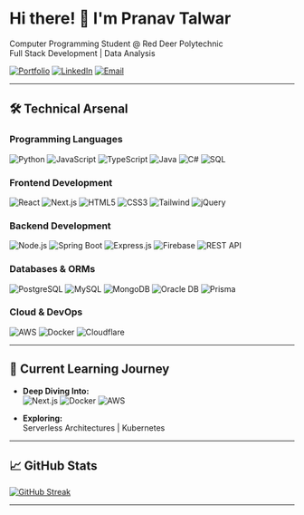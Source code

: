 # Hi there! 👋 I'm Pranav Talwar

 Computer Programming Student @ Red Deer Polytechnic  
 Full Stack Development |  Data Analysis



[![Portfolio](https://badgen.net/badge/Portfolio/Visit/4CAF50?icon=material-ui)](https://www.pranavtalwar.ca)
[![LinkedIn](https://badgen.net/badge/LinkedIn/Connect/0077B5?icon=linkedin)](https://www.linkedin.com/in/pranav-talwar1)
[![Email](https://badgen.net/badge/Email/Reach%20Out/D14836?icon=gmail)](mailto:talwarpranav929@gmail.com)



---

## 🛠️ Technical Arsenal

### **Programming Languages**
![Python](https://img.shields.io/badge/Python-3776AB?style=for-the-badge&logo=python&logoColor=white)
![JavaScript](https://img.shields.io/badge/JavaScript-F7DF1E?style=for-the-badge&logo=javascript&logoColor=black)
![TypeScript](https://img.shields.io/badge/TypeScript-007ACC?style=for-the-badge&logo=typescript&logoColor=white)
![Java](https://img.shields.io/badge/Java-ED8B00?style=for-the-badge&logo=java&logoColor=white)
![C#](https://img.shields.io/badge/C%23-239120?style=for-the-badge&logo=c-sharp&logoColor=white)
![SQL](https://img.shields.io/badge/SQL-4479A1?style=for-the-badge&logo=mysql&logoColor=white)

### **Frontend Development**
![React](https://img.shields.io/badge/React-20232A?style=for-the-badge&logo=react)
![Next.js](https://img.shields.io/badge/Next.js-000000?style=for-the-badge&logo=nextdotjs)
![HTML5](https://img.shields.io/badge/HTML5-4479A1?style=for-the-badge&logo=html5)
![CSS3](https://img.shields.io/badge/CSS3-1572B6?style=for-the-badge&logo=css3)
![Tailwind](https://img.shields.io/badge/Tailwind_CSS-3776AB?style=for-the-badge&logo=tailwind-css)
![jQuery](https://img.shields.io/badge/jQuery-0769AD?style=for-the-badge&logo=jquery)

### **Backend Development**
![Node.js](https://img.shields.io/badge/Node.js-ED8B00?style=for-the-badge&logo=nodedotjs)
![Spring Boot](https://img.shields.io/badge/Spring_Boot-F7DF1E?style=for-the-badge&logo=spring)
![Express.js](https://img.shields.io/badge/Express.js-000000?style=for-the-badge&logo=express)
![Firebase](https://img.shields.io/badge/Firebase-FFCA28?style=for-the-badge&logo=firebase&logoColor=black)
![REST API](https://img.shields.io/badge/REST_API-FF6C37?style=for-the-badge&logo=json)

### **Databases & ORMs**
![PostgreSQL](https://img.shields.io/badge/PostgreSQL-F80000?style=for-the-badge&logo=postgresql)
![MySQL](https://img.shields.io/badge/MySQL-4EA94B?style=for-the-badge&logo=mysql)
![MongoDB](https://img.shields.io/badge/MongoDB-4479A1?style=for-the-badge&logo=mongodb)
![Oracle DB](https://img.shields.io/badge/Oracle-316192?style=for-the-badge&logo=oracle)
![Prisma](https://img.shields.io/badge/Prisma-3982CE?style=for-the-badge&logo=Prisma)

### **Cloud & DevOps**
![AWS](https://img.shields.io/badge/AWS-232F3E?style=for-the-badge&logo=amazonaws)
![Docker](https://img.shields.io/badge/Docker-F38020?style=for-the-badge&logo=docker)
![Cloudflare](https://img.shields.io/badge/Cloudflare-2496ED?style=for-the-badge&logo=cloudflare)


---

## 🌱 Current Learning Journey

- **Deep Diving Into:**  
  ![Next.js](https://img.shields.io/badge/-Next.js-000000?logo=nextdotjs)
  ![Docker](https://img.shields.io/badge/-Docker-2496ED?logo=docker)
  ![AWS](https://img.shields.io/badge/-AWS-232F3E?logo=amazonaws)

- **Exploring:**  
  Serverless Architectures | Kubernetes

---

## 📈 GitHub Stats

[![GitHub Streak](https://streak-stats.demolab.com?user=Pranav-Talwar&theme=dark)](https://git.io/streak-stats)


---



